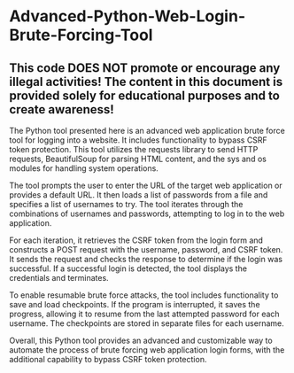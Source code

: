 # Advanced-Python-Web-Login-Brute-Forcing-Tool

## This code DOES NOT promote or encourage any illegal activities! The content in this document is provided solely for educational purposes and to create awareness!


The Python tool presented here is an advanced web application brute force tool for logging into a website. It includes functionality to bypass CSRF token protection. This tool utilizes the requests library to send HTTP requests, BeautifulSoup for parsing HTML content, and the sys and os modules for handling system operations.

The tool prompts the user to enter the URL of the target web application or provides a default URL. It then loads a list of passwords from a file and specifies a list of usernames to try. The tool iterates through the combinations of usernames and passwords, attempting to log in to the web application.

For each iteration, it retrieves the CSRF token from the login form and constructs a POST request with the username, password, and CSRF token. It sends the request and checks the response to determine if the login was successful. If a successful login is detected, the tool displays the credentials and terminates.

To enable resumable brute force attacks, the tool includes functionality to save and load checkpoints. If the program is interrupted, it saves the progress, allowing it to resume from the last attempted password for each username. The checkpoints are stored in separate files for each username.

Overall, this Python tool provides an advanced and customizable way to automate the process of brute forcing web application login forms, with the additional capability to bypass CSRF token protection.


